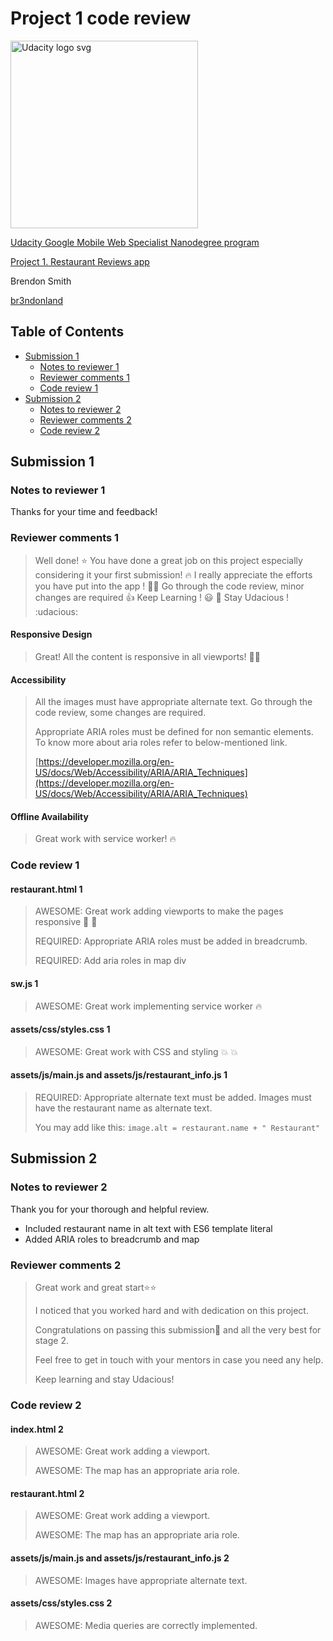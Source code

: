 # Project 1 code review

<a href="https://www.udacity.com/">
  <img src="https://s3-us-west-1.amazonaws.com/udacity-content/rebrand/svg/logo.min.svg" width="300" alt="Udacity logo svg">
</a>

[Udacity Google Mobile Web Specialist Nanodegree program](https://www.udacity.com/course/mobile-web-specialist-nanodegree--nd024)

[Project 1. Restaurant Reviews app](https://github.com/br3ndonland/udacity-google-mws)

Brendon Smith

[br3ndonland](https://github.com/br3ndonland)

## Table of Contents <!-- omit in toc -->

- [Submission 1](#submission-1)
  - [Notes to reviewer 1](#notes-to-reviewer-1)
  - [Reviewer comments 1](#reviewer-comments-1)
  - [Code review 1](#code-review-1)
- [Submission 2](#submission-2)
  - [Notes to reviewer 2](#notes-to-reviewer-2)
  - [Reviewer comments 2](#reviewer-comments-2)
  - [Code review 2](#code-review-2)

## Submission 1

### Notes to reviewer 1

Thanks for your time and feedback!

### Reviewer comments 1

> Well done! :star: You have done a great job on this project especially considering it your first submission! :fire: I really appreciate the efforts you have put into the app ! :clap::clap:
> Go through the code review, minor changes are required :+1:
> Keep Learning ! :smiley: :bell:
> Stay Udacious ! :udacious:

#### Responsive Design

> Great! All the content is responsive in all viewports! :clap::clap:

#### Accessibility

> All the images must have appropriate alternate text. Go through the code review, some changes are required.
>
> Appropriate ARIA roles must be defined for non semantic elements. To know more about aria roles refer to below-mentioned link.
>
> [https://developer.mozilla.org/en-US/docs/Web/Accessibility/ARIA/ARIA_Techniques](https://developer.mozilla.org/en-US/docs/Web/Accessibility/ARIA/ARIA_Techniques)

#### Offline Availability

> Great work with service worker! :fire:

### Code review 1

#### restaurant.html 1

> AWESOME: Great work adding viewports to make the pages responsive :clap: :clap:
>
> REQUIRED: Appropriate ARIA roles must be added in breadcrumb.
>
> REQUIRED: Add aria roles in map div

#### sw.js 1

> AWESOME: Great work implementing service worker :fire:

#### assets/css/styles.css 1

> AWESOME: Great work with CSS and styling :boom: :boom:

#### assets/js/main.js and assets/js/restaurant_info.js 1

> REQUIRED: Appropriate alternate text must be added. Images must have the restaurant name as alternate text.
>
> You may add like this: `image.alt = restaurant.name + " Restaurant"`

## Submission 2

### Notes to reviewer 2

Thank you for your thorough and helpful review.

- Included restaurant name in alt text with ES6 template literal
- Added ARIA roles to breadcrumb and map

### Reviewer comments 2

> Great work and great start⭐️⭐️
>
> I noticed that you worked hard and with dedication on this project.
>
> Congratulations on passing this submission🎉 and all the very best for stage 2.
>
> Feel free to get in touch with your mentors in case you need any help.
>
> Keep learning and stay Udacious!

### Code review 2

#### index.html 2

> AWESOME: Great work adding a viewport.
>
> AWESOME: The map has an appropriate aria role.

#### restaurant.html 2

> AWESOME: Great work adding a viewport.
>
> AWESOME: The map has an appropriate aria role.

#### assets/js/main.js and assets/js/restaurant_info.js 2

> AWESOME: Images have appropriate alternate text.

#### assets/css/styles.css 2

> AWESOME: Media queries are correctly implemented.